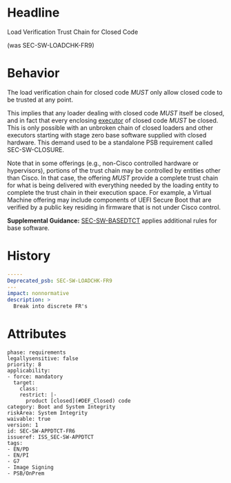 # Headline 
Load Verification Trust Chain for Closed Code

(was SEC-SW-LOADCHK-FR9)

# Behavior
The load verification chain for closed code _MUST_ only allow closed code to be trusted at any point.

This implies that any loader dealing with closed code _MUST_ itself be closed, and in fact that every enclosing [executor](#DEF_Executor) of closed code _MUST_ be closed. This is only possible with an unbroken chain of closed loaders and other executors starting with stage zero base software supplied with closed hardware. This demand used to be a standalone PSB requirement called SEC-SW-CLOSURE.

Note that in some offerings (e.g., non-Cisco controlled hardware or hypervisors), portions of the trust chain may be controlled by entities other than Cisco. In that case, the offering _MUST_ provide a complete trust chain for what is being delivered with everything needed by the loading entity to complete the trust chain in their execution space. For example, a Virtual Machine offering may include components of UEFI Secure Boot that are verified by a public key residing in firmware that is not under Cisco control.

**Supplemental Guidance:** [SEC-SW-BASEDTCT](#SEC-SW-BASEDTCT) applies additional rules for base software.



# History

```yaml
-----
Deprecated_psb: SEC-SW-LOADCHK-FR9
---
impact: nonnormative
description: >
  Break into discrete FR's


```

# Attributes

    phase: requirements
    legallysensitive: false
    priority: 8
    applicability:
    - force: mandatory
      target:
        class: 
        restrict: |-
          product [closed](#DEF_Closed) code
    category: Boot and System Integrity
    riskArea: System Integrity
    waivable: true
    version: 1
    id: SEC-SW-APPDTCT-FR6
    issueref: ISS_SEC-SW-APPDTCT
    tags:
    - EN/PD
    - EN/PI
    - G7
    - Image Signing
    - PSB/OnPrem
